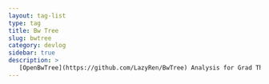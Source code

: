 ```yaml
---
layout: tag-list
type: tag
title: Bw Tree
slug: bwtree
category: devlog
sidebar: true
description: >
   [OpenBwTree](https://github.com/LazyRen/BwTree) Analysis for Grad Thesis
---
```

